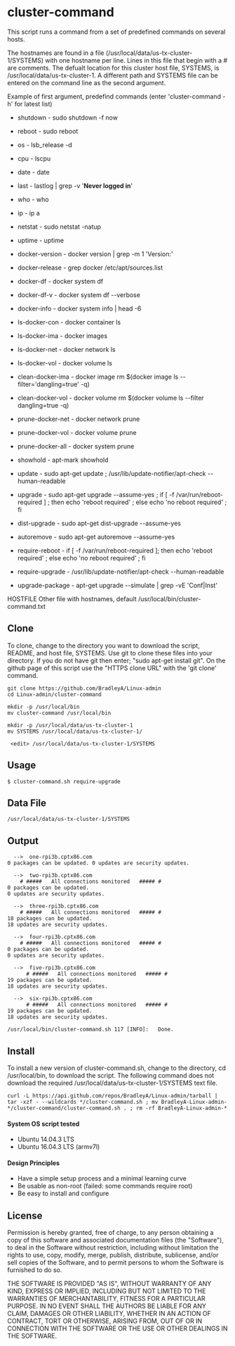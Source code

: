 # cluster-command

This script runs a command from a set of predefined commands on several hosts.  

The hostnames are found in a file (/usr/local/data/us-tx-cluster-1/SYSTEMS) with one hostname per line.  Lines in this file that begin with a # are comments.  The defualt location for this cluster host file, SYSTEMS, is /usr/local/data/us-tx-cluster-1.  A different path and SYSTEMS file can be entered on the command line as the second argument.

Example of first argument, predefind commands (enter 'cluster-command -h' for latest list)

 * shutdown       - sudo shutdown -f now
 * reboot         - sudo reboot

 * os             - lsb_release -d
 * cpu            - lscpu
 * date           - date
 * last           - lastlog | grep -v '**Never logged in**'
 * who            - who
 * ip             - ip a
 * netstat        - sudo netstat -natup
 * uptime         - uptime

 * docker-version - docker version | grep -m 1 'Version:'
 * docker-release - grep docker /etc/apt/sources.list
 * docker-df      - docker system df
 * docker-df-v    - docker system df --verbose
 * docker-info    - docker system info | head -6
 * ls-docker-con  - docker container ls
 * ls-docker-ima  - docker images
 * ls-docker-net  - docker network ls
 * ls-docker-vol  - docker volume ls
 * clean-docker-ima	- docker image rm $(docker image ls --filter='dangling=true' -q)
 * clean-docker-vol	- docker volume rm $(docker volume ls --filter dangling=true -q)
 * prune-docker-net	- docker network prune
 * prune-docker-vol	- docker volume prune
 * prune-docker-all	- docker system prune

 * showhold       - apt-mark showhold
 * update         - sudo apt-get update ;
                    /usr/lib/update-notifier/apt-check --human-readable
 * upgrade        - sudo apt-get upgrade --assume-yes ;
                    if [ -f /var/run/reboot-required ] ; then
                    echo 'reboot required' ; else
                    echo 'no reboot required' ; fi
 * dist-upgrade   - sudo apt-get dist-upgrade --assume-yes
 * autoremove     - sudo apt-get autoremove --assume-yes
 * require-reboot - if [ -f /var/run/reboot-required ]; then echo 'reboot
                    required' ; else echo 'no reboot required' ; fi
 * require-upgrade - /usr/lib/update-notifier/apt-check --human-readable
 * upgrade-package - apt-get upgrade --simulate | grep -vE 'Conf|Inst'

HOSTFILE     Other file with hostnames, default /usr/local/bin/cluster-command.txt


## Clone

To clone, change to the directory you want to download the script, README, and host file, SYSTEMS. Use git to clone these files into your directory. If you do not have git then enter; "sudo apt-get install git". On the github page of this script use the "HTTPS clone URL" with the 'git clone' command.

    git clone https://github.com/BradleyA/Linux-admin
    cd Linux-admin/cluster-command
    
    mkdir -p /usr/local/bin
    mv cluster-command /usr/local/bin
    
    mkdir -p /usr/local/data/us-tx-cluster-1
    mv SYSTEMS /usr/local/data/us-tx-cluster-1/

     <edit> /usr/local/data/us-tx-cluster-1/SYSTEMS

## Usage
    $ cluster-command.sh require-upgrade

## Data File
    /usr/local/data/us-tx-cluster-1/SYSTEMS

## Output
      -->  one-rpi3b.cptx86.com
    0 packages can be updated. 0 updates are security updates.

      -->  two-rpi3b.cptx86.com
        # #####   All connections monitored   ##### #
    0 packages can be updated.
    0 updates are security updates.
    
      -->  three-rpi3b.cptx86.com
      	# #####   All connections monitored   ##### #
    18 packages can be updated.
    18 updates are security updates.
    
      -->  four-rpi3b.cptx86.com
      	# #####   All connections monitored   ##### #
    0 packages can be updated.
    0 updates are security updates.
    
      -->  five-rpi3b.cptx86.com
	      # #####   All connections monitored   ##### #
    19 packages can be updated.
    18 updates are security updates.
    
      -->  six-rpi3b.cptx86.com
	      # #####   All connections monitored   ##### #
    19 packages can be updated.
    18 updates are security updates.
    
    /usr/local/bin/cluster-command.sh 117 [INFO]:	Done.
    
## Install

To install a new version of cluster-command.sh, change to the directory, cd /usr/local/bin, to download the script.  The following command does not download the required /usr/local/data/us-tx-cluster-1/SYSTEMS text file.

    curl -L https://api.github.com/repos/BradleyA/Linux-admin/tarball | tar -xzf - --wildcards */cluster-command.sh ; mv BradleyA-Linux-admin-*/cluster-command/cluster-command.sh . ; rm -rf BradleyA-Linux-admin-*

#### System OS script tested
 * Ubuntu 14.04.3 LTS
 * Ubuntu 16.04.3 LTS (armv7l)

#### Design Principles
 * Have a simple setup process and a minimal learning curve
 * Be usable as non-root (failed: some commands require root)
 * Be easy to install and configure

## License

Permission is hereby granted, free of charge, to any person obtaining a copy of this software and associated documentation files (the "Software"), to deal in the Software without restriction, including without limitation the rights to use, copy, modify, merge, publish, distribute, sublicense, and/or sell copies of the Software, and to permit persons to whom the Software is furnished to do so.

THE SOFTWARE IS PROVIDED "AS IS", WITHOUT WARRANTY OF ANY KIND, EXPRESS OR IMPLIED, INCLUDING BUT NOT LIMITED TO THE WARRANTIES OF MERCHANTABILITY, FITNESS FOR A PARTICULAR PURPOSE. IN NO EVENT SHALL THE AUTHORS BE LIABLE FOR ANY CLAIM, DAMAGES OR OTHER LIABILITY, WHETHER IN AN ACTION OF CONTRACT, TORT OR OTHERWISE, ARISING FROM, OUT OF OR IN CONNECTION WITH THE SOFTWARE OR THE USE OR OTHER DEALINGS IN THE SOFTWARE.
